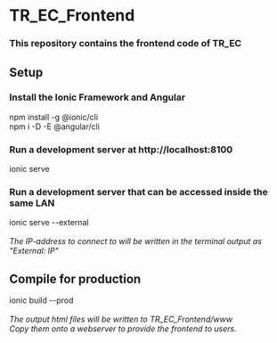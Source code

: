 # TR_EC_Frontend
### This repository contains the frontend code of TR_EC
## Setup
### Install the Ionic Framework and Angular
npm install -g @ionic/cli\
npm i -D -E @angular/cli
### Run a development server at http://localhost:8100
ionic serve
### Run a development server that can be accessed inside the same LAN
ionic serve --external\
\
*The IP-address to connect to will be written in the terminal output as "External: IP"*
## Compile for production
ionic build --prod\
\
*The output html files will be written to TR_EC_Frontend/www\
Copy them onto a webserver to provide the frontend to users.*